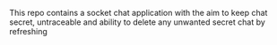 This repo contains a socket chat application with the aim to keep chat secret, untraceable and ability to delete any unwanted secret chat by refreshing
